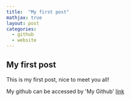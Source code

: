 ```yaml
---
title:  "My first post"
mathjax: true
layout: post
categories: 
  - github
  - website
---
```


## My first post

This is my first post, nice to meet you all!

My github can be accessed by 'My Github' [link](https://github.com/zhanhongtuyao)

